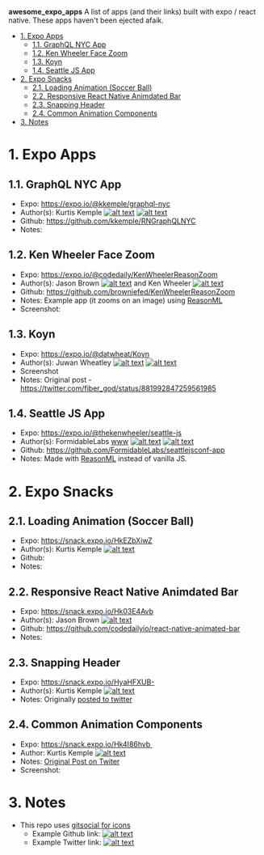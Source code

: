 __awesome_expo_apps__ A list of apps (and their links) built with expo / react native.  These apps haven't been ejected afaik.

<!-- TOC -->

- [1. Expo Apps](#1-expo-apps)
    - [1.1. GraphQL NYC App](#11-graphql-nyc-app)
    - [1.2. Ken Wheeler Face Zoom](#12-ken-wheeler-face-zoom)
    - [1.3. Koyn](#13-koyn)
    - [1.4. Seattle JS App](#14-seattle-js-app)
- [2. Expo Snacks](#2-expo-snacks)
    - [2.1. Loading Animation (Soccer Ball)](#21-loading-animation-soccer-ball)
    - [2.2. Responsive React Native Animdated Bar](#22-responsive-react-native-animdated-bar)
    - [2.3. Snapping Header](#23-snapping-header)
    - [2.4. Common Animation Components](#24-common-animation-components)
- [3. Notes](#3-notes)

<!-- /TOC -->

# 1. Expo Apps

## 1.1. GraphQL NYC App
* Expo: https://expo.io/@kkemple/graphql-nyc
* Author(s): Kurtis Kemple [![alt text][6.2]](https://github.com/kkemple)  [![alt text][1.2]](https://twitter.com/kurtiskemple)
* Github: https://github.com/kkemple/RNGraphQLNYC
* Notes: 


## 1.2. Ken Wheeler Face Zoom
* Expo: https://expo.io/@codedaily/KenWheelerReasonZoom
* Author(s): Jason Brown [![alt text][1.2]](https://github.com/browniefed) and Ken Wheeler [![alt text][1.2]](https://github.com/kenwheeler)
* Github: https://github.com/browniefed/KenWheelerReasonZoom
* Notes: Example app (it zooms on an image) using [ReasonML](https://reasonml.github.io)
* Screenshot: 


## 1.3. Koyn
* Expo: https://expo.io/@datwheat/Koyn
* Author(s): Juwan Wheatley  [![alt text][1.2]](https://github.com/fiber-god) [![alt text][1.2]](https://twitter.com/fiber_god)
* Screenshot
* Notes: Original post - https://twitter.com/fiber_god/status/881992847259561985



## 1.4. Seattle JS App
* Expo: https://expo.io/@thekenwheeler/seattle-js
* Author(s): FormidableLabs [www](https://formidable.com) [![alt text][6.2]](https://github.com/FormidableLabs) [![alt text][1.2]](https://twitter.com/FormidableLabs)
* Github: https://github.com/FormidableLabs/seattlejsconf-app
* Notes: Made with [ReasonML](https://reasonml.github.io) instead of vanilla JS.



# 2. Expo Snacks

## 2.1. Loading Animation (Soccer Ball)
* Expo: https://snack.expo.io/HkEZbXiwZ
* Author(s): Kurtis Kemple [![alt text][1.2]](https://twitter.com/kurtiskemple)
* Github:
* Notes: 

## 2.2. Responsive React Native Animdated Bar
* Expo: https://snack.expo.io/Hk03E4Avb
* Author(s): Jason Brown [![alt text][1.2]](https://github.com/browniefed)
* Github: https://github.com/codedailyio/react-native-animated-bar
* Notes: 

## 2.3. Snapping Header
* Expo: https://snack.expo.io/HyaHFXUB-
* Author(s): Kurtis Kemple [![alt text][1.2]](https://twitter.com/kurtiskemple)
* Notes: Originally [posted to twitter](https://twitter.com/kurtiskemple/status/885822565373095936)

## 2.4. Common Animation Components
* Expo: https://snack.expo.io/Hk4I86hvb 
* Author: Kurtis Kemple [![alt text][1.2]](https://twitter.com/kurtiskemple)
* Notes: [Original Post on Twiter](https://twitter.com/kurtiskemple/status/896435724207181825)
* Screenshot:





[1.2]: http://i.imgur.com/wWzX9uB.png (twitter icon without padding)
[2.2]: http://i.imgur.com/fep1WsG.png (facebook icon without padding)
[3.2]: http://i.imgur.com/VlgBKQ9.png (google plus icon without padding)
[4.2]: http://i.imgur.com/jDRp47c.png (tumblr icon without padding)
[5.2]: http://i.imgur.com/Vvy3Kru.png (dribbble icon without padding)
[6.2]: http://i.imgur.com/9I6NRUm.png (github icon without padding)





# 3. Notes
* This repo uses [gitsocial for icons](https://github.com/carlsednaoui/gitsocial)
  * Example Github link: [![alt text][6.2]]() 
  * Example Twitter link: [![alt text][1.2]]()
